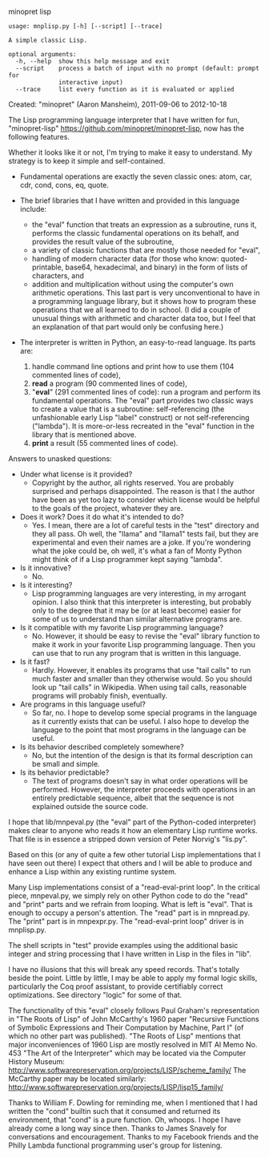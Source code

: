 minopret lisp


    usage: mnplisp.py [-h] [--script] [--trace]

    A simple classic Lisp.

    optional arguments:
      -h, --help  show this help message and exit
      --script    process a batch of input with no prompt (default: prompt for
                  interactive input)
      --trace     list every function as it is evaluated or applied


Created: "minopret" (Aaron Mansheim), 2011-09-06 to 2012-10-18

The Lisp programming language interpreter that I have written for fun, "minopret-lisp" <https://github.com/minopret/minopret-lisp>, now has the following features.

Whether it looks like it or not, I'm trying to make it easy to understand. My strategy is to keep it simple and self-contained.

* Fundamental operations are exactly the seven classic ones: atom, car, cdr, cond, cons, eq, quote.

* The brief libraries that I have written and provided in this language include:
    * the "eval" function that treats an expression as a subroutine, runs it, performs the classic fundamental operations on its behalf, and provides the result value of the subroutine,
    * a variety of classic functions that are mostly those needed for "eval",
    * handling of modern character data (for those who know: quoted-printable, base64, hexadecimal, and binary) in the form of lists of characters, and
    * addition and multiplication without using the computer's own arithmetic operations. This last part is very unconventional to have in a programming language library, but it shows how to program these operations that we all learned to do in school. (I did a couple of unusual things with arithmetic and character data too, but I feel that an explanation of that part would only be confusing here.)

* The interpreter is written in Python, an easy-to-read language. Its parts are:
    1. handle command line options and print how to use them (104 commented lines of code),
    2. **read** a program (90 commented lines of code),
    3. "**eval**" (291 commented lines of code): run a program and perform its fundamental operations. The "eval" part provides two classic ways to create a value that is a subroutine: self-referencing (the unfashionable early Lisp "label" construct) or not self-referencing ("lambda"). It is more-or-less recreated in the "eval" function in the library that is mentioned above.
    4. **print** a result (55 commented lines of code).

Answers to unasked questions:
* Under what license is it provided?
    * Copyright by the author, all rights reserved. You are probably surprised and perhaps disappointed. The reason is that I the author have been as yet too lazy to consider which license would be helpful to the goals of the project, whatever they are.
* Does it work? Does it do what it's intended to do?
    * Yes. I mean, there are a lot of careful tests in the "test" directory and they all pass. Oh well, the "llama" and "llama1" tests fail, but they are experimental and even their names are a joke. If you're wondering what the joke could be, oh well, it's what a fan of Monty Python might think of if a Lisp programmer kept saying "lambda".
* Is it innovative?
    * No.
* Is it interesting?
    * Lisp programming languages are very interesting, in my arrogant opinion. I also think that this interpreter is interesting, but probably only to the degree that it may be (or at least become) easier for some of us to understand than similar alternative programs are.
* Is it compatible with my favorite Lisp programming language?
    * No. However, it should be easy to revise the "eval" library function to make it work in your favorite Lisp programming language. Then you can use that to run any program that is written in this language.
* Is it fast?
    * Hardly. However, it enables its programs that use "tail calls" to run much faster and smaller than they otherwise would. So you should look up "tail calls" in Wikipedia. When using tail calls, reasonable programs will probably finish, eventually. 
* Are programs in this language useful?
    * So far, no. I hope to develop some special programs in the language as it currently exists that can be useful. I also hope to develop the language to the point that most programs in the language can be useful.
* Is its behavior described completely somewhere?
    * No, but the intention of the design is that its formal description can be small and simple.
* Is its behavior predictable?
    * The text of programs doesn't say in what order operations will be performed. However, the interpreter proceeds with operations in an entirely predictable sequence, albeit that the sequence is not explained outside the source code.

I hope that lib/mnpeval.py (the "eval" part of the Python-coded
interpreter) makes clear to anyone who reads it
how an elementary Lisp runtime works. That file is in
essence a stripped down version of Peter Norvig's "lis.py".

Based on this (or any of quite a few other tutorial Lisp
implementations that I have seen out there) I expect that
others and I will be able to produce and enhance a Lisp
within any existing runtime system.

Many Lisp implementations consist of a "read-eval-print loop".
In the critical piece, mnpeval.py, we simply rely on other Python
code to do the "read" and "print" parts and
we refrain from looping. What is left is "eval".
That is enough to occupy a person's attention. The "read" part is in
mnpread.py. The "print" part is in mnpexpr.py.
The "read-eval-print loop" driver is in mnplisp.py.

The shell scripts in "test" provide examples using
the additional basic integer and string processing that I
have written in Lisp in the files in "lib".

I have no illusions that this will break any speed records.
That's totally beside the point. Little by little,
I may be able to apply my formal logic skills, particularly
the Coq proof assistant, to provide certifiably correct
optimizations. See directory "logic" for some of that.
 
The functionality of this "eval" closely follows Paul
Graham's representation in "The Roots of Lisp" of John
McCarthy's 1960 paper "Recursive Functions of Symbolic
Expressions and Their Computation by Machine, Part I"
(of which no other part was published). "The Roots of
Lisp" mentions that major inconveniences of 1960 Lisp
are mostly resolved in MIT AI Memo No. 453 "The Art of
the Interpreter" which may be located via the Computer
History Museum:
<http://www.softwarepreservation.org/projects/LISP/scheme_family/>
The McCarthy paper may be located similarly:
<http://www.softwarepreservation.org/projects/LISP/lisp15_family/>

Thanks to William F. Dowling for reminding me,
when I mentioned that I had written the "cond" builtin
such that it consumed and returned its environment,
that "cond" is a pure function. Oh, whoops. I hope
I have already come a long way since then.
Thanks to James Snavely for conversations and 
encouragement. Thanks to my Facebook friends and the
Philly Lambda functional programming user's group
for listening.
